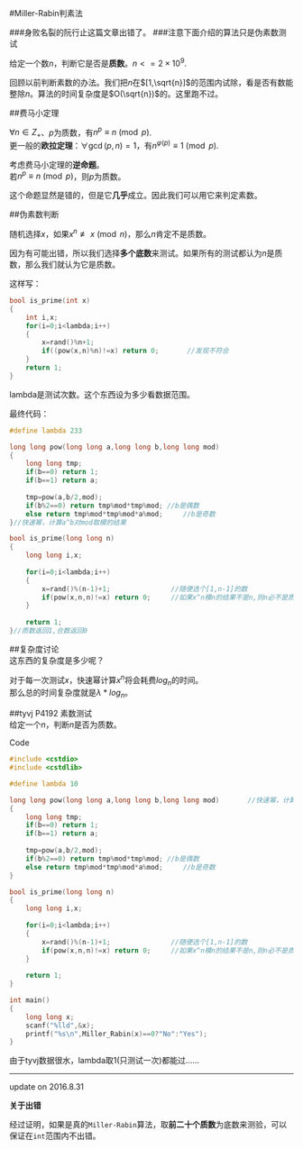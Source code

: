 #Miller-Rabin判素法

###身败名裂的阮行止这篇文章出错了。
###注意下面介绍的算法只是伪素数测试

给定一个数$n$，判断它是否是**质数**。$n<=2\times 10^9$.

回顾以前判断素数的办法。我们把$n$在$[1,\sqrt{n}]$的范围内试除，看是否有数能整除$n$。算法的时间复杂度是$O(\sqrt{n})$的。这里跑不过。


##费马小定理

$\forall n\in Z_+$、$p$为质数，有$n^{p}\equiv n \pmod p$.  
更一般的**欧拉定理**：$\forall \gcd(p,n)=1$，有$n^{\varphi(p)} \equiv 1 \pmod p$.  

考虑费马小定理的**逆命题**。  
若$n^{p}\equiv n \pmod p$，则$p$为质数。

这个命题显然是错的，但是它**几乎**成立。因此我们可以用它来判定素数。  

##伪素数判断

随机选择$x$，如果$x^n \not\equiv x \pmod n$，那么$n$肯定不是质数。

因为有可能出错，所以我们选择**多个底数**来测试。如果所有的测试都认为$n$是质数，那么我们就认为它是质数。

这样写：  
```cpp
bool is_prime(int x)
{
	int i,x;
	for(i=0;i<lambda;i++)
	{
		x=rand()%n+1;
		if((pow(x,n)%n)!=x) return 0;       //发现不符合
	}
	return 1;
}
```

lambda是测试次数。这个东西设为多少看数据范围。  

最终代码：
```cpp
#define lambda 233

long long pow(long long a,long long b,long long mod)       
{
	long long tmp;
	if(b==0) return 1;
	if(b==1) return a;
	
	tmp=pow(a,b/2,mod);
	if(b%2==0) return tmp%mod*tmp%mod; //b是偶数
	else return tmp%mod*tmp%mod*a%mod;     //b是奇数
}//快速幂，计算a^b对mod取模的结果

bool is_prime(long long n)
{
	long long i,x;
	
	for(i=0;i<lambda;i++)
	{
		x=rand()%(n-1)+1;               //随便选个[1,n-1]的数
		if(pow(x,n,n)!=x) return 0;     //如果x^n模n的结果不是n,则n必不是质数
	}
	
	return 1;
}//质数返回1,合数返回0
```

##复杂度讨论  
这东西的复杂度是多少呢？

对于每一次测试$x$，快速幂计算$x^n$将会耗费$log_n$的时间。  
那么总的时间复杂度就是$\lambda * log_n$。

##tyvj P4192 素数测试  
给定一个$n$，判断$n$是否为质数。  

Code  
```cpp
#include <cstdio>
#include <cstdlib>

#define lambda 10

long long pow(long long a,long long b,long long mod)       //快速幂，计算a^b对mod取模的结果
{
	long long tmp;
	if(b==0) return 1;
	if(b==1) return a;
	
	tmp=pow(a,b/2,mod);
	if(b%2==0) return tmp%mod*tmp%mod; //b是偶数
	else return tmp%mod*tmp%mod*a%mod;     //b是奇数
}

bool is_prime(long long n)
{
	long long i,x;
	
	for(i=0;i<lambda;i++)
	{
		x=rand()%(n-1)+1;               //随便选个[1,n-1]的数
		if(pow(x,n,n)!=x) return 0;     //如果x^n模n的结果不是n,则n必不是质数
	}
	
	return 1;
}

int main()
{
	long long x;
	scanf("%lld",&x);
	printf("%s\n",Miller_Rabin(x)==0?"No":"Yes");
}
```

由于tyvj数据很水，lambda取1(只测试一次)都能过……

***
update on 2016.8.31

**关于出错**  

经过证明，如果是真的`Miller-Rabin`算法，取**前二十个质数**为底数来测验，可以保证在`int`范围内不出错。  

